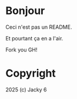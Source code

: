 # Bonjour

Ceci n'est pas un README.

Et pourtant ça en a l'air.

Fork you GH!

# Copyright

2025 (c) Jacky 6
